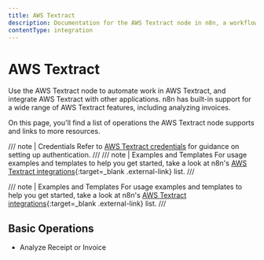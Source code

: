 ```yaml
---
title: AWS Textract
description: Documentation for the AWS Textract node in n8n, a workflow automation platform. Includes details of operations and configuration, and links to examples and credentials information.
contentType: integration
---
```


# AWS Textract

Use the AWS Textract node to automate work in AWS Textract, and integrate AWS Textract with other applications. n8n has built-in support for a wide range of AWS Textract features, including analyzing invoices.

On this page, you'll find a list of operations the AWS Textract node supports and links to more resources.

/// note | Credentials
Refer to [AWS Textract credentials](/integrations/builtin/credentials/aws/) for guidance on setting up authentication. 
///
/// note | Examples and Templates
For usage examples and templates to help you get started, take a look at n8n's [AWS Textract integrations](https://n8n.io/integrations/aws-textract/){:target=_blank .external-link} list.
///

/// note | Examples and Templates
For usage examples and templates to help you get started, take a look at n8n's [AWS Textract integrations](https://n8n.io/integrations/aws-textract/){:target=_blank .external-link} list.
///
## Basic Operations

- Analyze Receipt or Invoice
